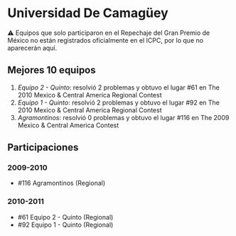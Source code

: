 # Universidad De Camagüey

:warning: Equipos que solo participaron en el Repechaje del Gran Premio de México no están registrados oficialmente en el ICPC, por lo que no aparecerán aquí.

## Mejores 10 equipos

1. _Equipo 2 - Quinto_: resolvió 2 problemas y obtuvo el lugar #61 en The 2010 Mexico & Central America Regional Contest
1. _Equipo 1 - Quinto_: resolvió 2 problemas y obtuvo el lugar #92 en The 2010 Mexico & Central America Regional Contest
1. _Agramontinos_: resolvió 0 problemas y obtuvo el lugar #116 en The 2009 Mexico & Central America Contest

## Participaciones

### 2009-2010

- #116 Agramontinos (Regional)

### 2010-2011

- #61 Equipo 2 - Quinto (Regional)
- #92 Equipo 1 - Quinto (Regional)



